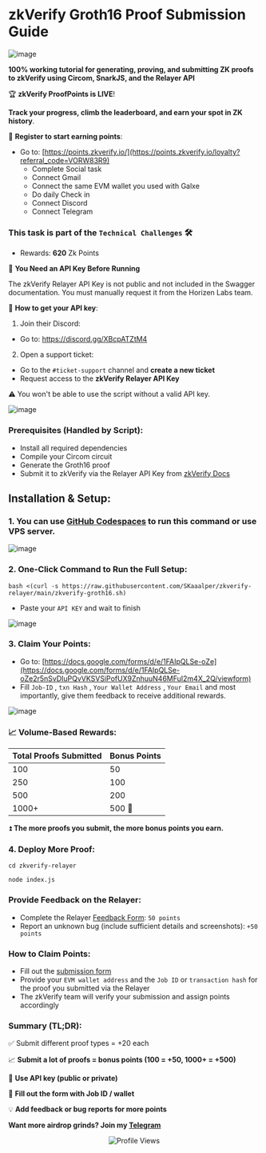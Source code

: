 # zkVerify Groth16 Proof Submission Guide

![image](https://github.com/user-attachments/assets/b56d86ce-9a0f-4c2e-93a6-8e7c387ec583)

**100% working tutorial for generating, proving, and submitting ZK proofs to zkVerify using Circom, SnarkJS, and the Relayer API**

🏆 **zkVerify ProofPoints is LIVE**!

**Track your progress, climb the leaderboard, and earn your spot in ZK history**.

📍 **Register to start earning points**:
- Go to: [https://points.zkverify.io/](https://points.zkverify.io/loyalty?referral_code=VORW83R9)
  - Complete Social task
  - Connect Gmail
  - Connect the same EVM wallet you used with Galxe
  - Do daily Check in
  - Connect Discord
  - Connect Telegram

### This task is part of the `Technical Challenges` 🛠️
  - Rewards: **620** Zk Points

🔐 **You Need an API Key Before Running**

The zkVerify Relayer API Key is not public and not included in the Swagger documentation. You must manually request it from the Horizen Labs team.

📝 **How to get your API key**:
1. Join their Discord:
  - Go to: https://discord.gg/XBcpATZtM4

2. Open a support ticket:
  - Go to the `#ticket-support` channel and **create a new ticket**
  - Request access to the **zkVerify Relayer API Key**

⚠️ You won't be able to use the script without a valid API key.

![image](https://github.com/user-attachments/assets/c5d9c693-e527-4dc1-9348-cb53c1df539d)

### Prerequisites (Handled by Script):
  - Install all required dependencies
  - Compile your Circom circuit
  - Generate the Groth16 proof
  - Submit it to zkVerify via the Relayer API Key from [zkVerify Docs](https://docs.zkverify.io/relayer-api/api-key)

## Installation & Setup:

### 1. You can use [GitHub Codespaces](https://github.com/codespaces) to run this command or use VPS server.

![image](https://github.com/user-attachments/assets/176fbecc-1ec1-4a1d-b23a-2f920aadd5b3)

### 2. One-Click Command to Run the Full Setup:
```
bash <(curl -s https://raw.githubusercontent.com/SKaaalper/zkverify-relayer/main/zkverify-groth16.sh)
```
  - Paste your `API KEY` and wait to finish
  
![image](https://github.com/user-attachments/assets/ac609c4a-5e06-46a1-8bd2-3b0649d982c9)

### 3. Claim Your Points:
  - Go to: [https://docs.google.com/forms/d/e/1FAIpQLSe-oZe](https://docs.google.com/forms/d/e/1FAIpQLSe-oZe2r5nSvDIuPQvVKSVSiPofUX9ZnhuuN46MFuI2m4X_2Q/viewform)
  - Fill `Job-ID` , `txn Hash` , `Your Wallet Address` , `Your Email` and most importantly, give them feedback to receive additional rewards.

![image](https://github.com/user-attachments/assets/0b7fbe5c-ce3b-4b49-9353-e97918bd07ad)

### 📈 Volume-Based Rewards:

| Total Proofs Submitted | Bonus Points |
| ---------------------- | ------------ |
| 100                    | 50           |
| 250                    | 100          |
| 500                    | 200          |
| 1000+                  | 500 🚀       |

⏫ **The more proofs you submit, the more bonus points you earn.**

### 4. Deploy More Proof:
```
cd zkverify-relayer
```
```
node index.js
```

### Provide Feedback on the Relayer:
- Complete the Relayer [Feedback Form](https://docs.google.com/forms/d/e/1FAIpQLSe-oZe2r5nSvDIuPQvVKSVSiPofUX9ZnhuuN46MFuI2m4X_2Q/viewform): `50 points`
- Report an unknown bug (include sufficient details and screenshots): `+50 points`

### How to Claim Points:
- Fill out the [submission form](https://docs.google.com/forms/d/e/1FAIpQLSe-oZe2r5nSvDIuPQvVKSVSiPofUX9ZnhuuN46MFuI2m4X_2Q/viewform)
- Provide your `EVM wallet address` and the `Job ID` or `transaction hash` for the proof you submitted via the Relayer
- The zkVerify team will verify your submission and assign points accordingly

### Summary (TL;DR):
✅ Submit different proof types = +20 each

📈 **Submit a lot of proofs = bonus points (100 = +50, 1000+ = +500)**

🔑 **Use API key (public or private)**

📝 **Fill out the form with Job ID / wallet**

💡 **Add feedback or bug reports for more points**

**Want more airdrop grinds? Join my [Telegram](https://t.me/KatayanAirdropGnC)**

  <p align="center">
  <img src="https://komarev.com/ghpvc/?username=SKaaalper&color=yellow" alt="Profile Views" />
</p>


